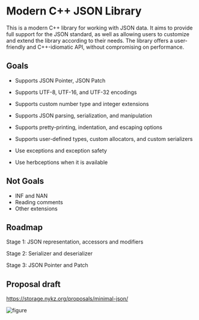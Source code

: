 # Modern C++ JSON Library

This is a modern C++ library for working with JSON data. It aims to provide full support for the JSON standard, as well as allowing users to customize and extend the library according to their needs. The library offers a user-friendly and C++-idiomatic API, without compromising on performance.

## Goals

- Supports JSON Pointer, JSON Patch
- Supports UTF-8, UTF-16, and UTF-32 encodings
- Supports custom number type and integer extensions
- Supports JSON parsing, serialization, and manipulation
- Supports pretty-printing, indentation, and escaping options
- Supports user-defined types, custom allocators, and custom serializers

- Use exceptions and exception safety
- Use herbceptions when it is available

## Not Goals

- INF and NAN
- Reading comments
- Other extensions

## Roadmap

Stage 1: JSON representation, accessors and modifiers

Stage 2: Serializer and deserializer

Stage 3: JSON Pointer and Patch

## Proposal draft

https://storage.nykz.org/proposals/minimal-json/

![figure](https://github.com/YexuanXiao/basic_json/assets/20025591/2f59ef41-b2b9-42ff-a0b4-bddb50014797)
